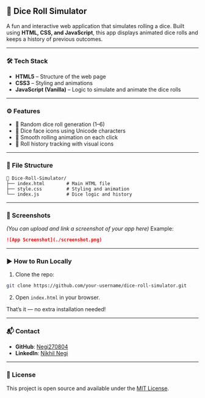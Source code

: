 ## 🎲 Dice Roll Simulator

A fun and interactive web application that simulates rolling a dice. Built using **HTML, CSS, and JavaScript**, this app displays animated dice rolls and keeps a history of previous outcomes.

---

### 🛠️ Tech Stack

* **HTML5** – Structure of the web page
* **CSS3** – Styling and animations
* **JavaScript (Vanilla)** – Logic to simulate and animate the dice rolls

---

### ⚙️ Features

* 🎯 Random dice roll generation (1–6)
* 🎲 Dice face icons using Unicode characters
* 🔄 Smooth rolling animation on each click
* 📜 Roll history tracking with visual icons

---

### 📂 File Structure

```
📁 Dice-Roll-Simulator/
├── index.html        # Main HTML file
├── style.css         # Styling and animation
└── index.js          # Dice logic and history
```

---

### 📸 Screenshots

*(You can upload and link a screenshot of your app here)*
Example:

```markdown
![App Screenshot](./screenshot.png)
```

---

### ▶️ How to Run Locally

1. Clone the repo:

```bash
git clone https://github.com/your-username/dice-roll-simulator.git
```

2. Open `index.html` in your browser.

That’s it — no extra installation needed!

---

### 📬 Contact

* **GitHub**: [Negi270804](https://github.com/Negi270804)
* **LinkedIn**: [Nikhil Negi](https://www.linkedin.com/in/nikhil-negi-0bb166328)

---

### 📄 License

This project is open source and available under the [MIT License](LICENSE).
